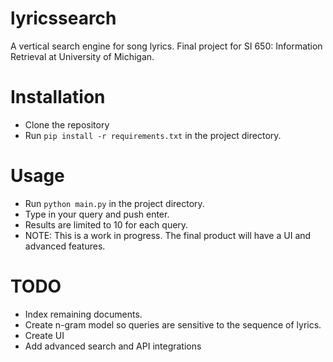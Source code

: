 # lyricssearch
A vertical search engine for song lyrics. Final project for SI 650: Information Retrieval at University of Michigan.
# Installation
* Clone the repository 
* Run ``pip install -r requirements.txt`` in the project directory.
# Usage
* Run ``python main.py`` in the project directory.
* Type in your query and push enter.
* Results are limited to 10 for each query.
* NOTE: This is a work in progress. The final product will have a UI and advanced features.
# TODO
* Index remaining documents.
* Create n-gram model so queries are sensitive to the sequence of lyrics.
* Create UI
* Add advanced search and API integrations
